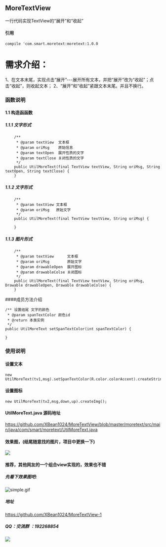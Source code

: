 ## MoreTextView
一行代码实现TextView的“展开”和“收起”
#### 引用
    compile 'com.smart.moretext:moretext:1.0.0
# 需求介绍：
1、在文本末尾，实现点击“展开”---展开所有文本，并把“展开”改为“收起”；点击“收起”，则收起文本；
2、“展开”和“收起”紧跟文本末尾。并且不换行。
### 函数说明
#### 1.1 构造函函数
 
##### 1.1.1 文字形式
        /**
         * @param textView  文本框
         * @param oriMsg    原始信息
         * @param textOpen  展开性质的文字
         * @param textClose 关闭性质的文字
         */
        public UtilMoreText(final TextView textView, String oriMsg, String textOpen, String textClose) {
        }
##### 1.1.2 文字形式    
        /**
         * @param textView 文本框
         * @param oriMsg   原始文字
         */
        public UtilMoreText(final TextView textView, String oriMsg) {
        
        }
##### 1.1.3 图片形式  
        /**
         * @param textView      文本框
         * @param oriMsg        原始文字
         * @param drawableOpen  展开图标
         * @param drawableColse 关闭图标
         */
        public UtilMoreText(final TextView textView, String oriMsg, Drawable drawableOpen, Drawable drawableColse) {
        }
####成员方法介绍
        
    /** 设置结尾 文字的颜色
     * @param spanTextColor 颜色id
     * @return 本类实例
     */
    public UtilMoreText setSpanTextColor(int spanTextColor) {
       
    }
### 使用说明
#### 设置文本
    new UtilMoreText(tv1,msg).setSpanTextColor(R.color.colorAccent).createString();
#### 设置图标
    new UtilMoreText(tv2,msg,down,up).createImg();
#### UtilMoreText.java 源码地址
https://github.com/XBean1024/MoreTextView/blob/master/moretext/src/main/java/com/smart/moretext/UtilMoreText.java
#### 效果图，(结尾随意找的图片，项目中更换一下)
![](https://github.com/xubinbin1024/MoreTextView/blob/master/gif/3.gif)

#### 推荐，其他网友的一个组合view实现的，效果也不错
##### 先看下效果图吧:
![simple.gif](https://github.com/1002326270xc/MoreTextView/blob/master/photo/demo.gif)
##### 地址
https://github.com/XBean1024/MoreTextView-1
##### QQ：交流群 ：192268854
![](https://github.com/Xbean1024/XHttp/blob/master/gif/QQ.JPG)
